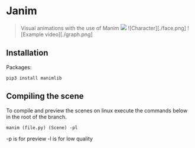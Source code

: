 # Janim
> Visual animations with the use of Manim
![](https://img.shields.io/badge/python-3.6-blue.svg)
![Character][./face.png]
![Example video][./graph.png]
## Installation

Packages:

```
pip3 install manimlib
```
## Compiling the scene

To compile and preview the scenes on linux execute the commands below in the root of the branch.
```
manim (file.py) (Scene) -pl
```
-p is for preview
-l is for low quality

